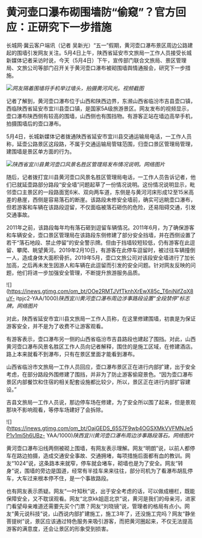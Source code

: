 # 黄河壶口瀑布砌围墙防“偷窥”？官方回应：正研究下一步措施

长城网·冀云客户端讯（记者
吴新光）“五一”假期，黄河壶口瀑布景区周边公路建起的围墙引发网友关注。5月4日上午，陕西省延安市文旅局一工作人员接受长城新媒体记者采访时说，今天（5月4日）下午，宣传部门联合文旅局、景区管理局、文旅公司等部门召开关于黄河壶口瀑布被砌围墙舆情通报会，研究下一步措施。

![](https://inews.gtimg.com/om_bt/OQtJ-7S11I-7lgNf1Hg3jFvGH8gInsE7qPpB2xByj0b0cAA/1000)_网友隔着围墙将手机举过墙头，拍摄黄河风光。视频截图_

记者了解到，黄河壶口瀑布位于山西和陕西边界，东濒山西省临汾市吉县壶口镇，西临陕西省延安市宜川县壶口镇，是国家5A级旅游景区。网友发布的视频显示，壶口瀑布陕西侧有较高的围墙，山西侧也有围挡物。有游客正站在墙边高举手机，拍摄围墙后的壶口瀑布。

5月4日，长城新媒体记者拨通陕西省延安市宜川县交通运输局电话，一工作人员称，延壶公路景区这段路，不属于交通运输局管辖范围，归壶口景区管理局管理，建围墙是景区单方面的行为。

![](https://inews.gtimg.com/om_bt/OmSIxNd32ksSVYFbOstOdmrJ2CumL5SQzFMCRswuYcjdIAA/1000)_陕西省宜川县黄河壶口风景名胜区管理局发布情况说明。网络图片_

随后，记者拨打宜川县黄河壶口风景名胜区管理局电话，一工作人员告诉记者，他们已就延壶路部分路段“安全墙”问题起草了一份情况说明。这份情况说明显示，毗邻壶口主景区的一段路面宽6米、双向两车道，东侧是与黄河河床形成12至15米高差的悬崖，西侧是容易落石的断崖。该路段未修安全墙前，确实可远眺壶口瀑布，但若游客和车辆在该路段逗留，不仅面临被落石砸伤的危险，还易阻碍交通，引发交通事故。

2011年之前，该路段每年均有落石砸到逗留车辆情况。2011年6月，为了确保游客和车辆安全，壶口景区管理局在该路段东侧修建了部分安全挡墙，并在西侧设置了若干“落石地段、禁止停留”的安全警示牌。但由于挡墙较短较低，仍有游客在此逗留、攀爬、眺望黄河。2019年2月10日，有游客在此停车逗留时，被过往车辆撞倒一人，造成身体大面积骨折。2019年5月，壶口文旅公司对该段安全墙进行了加长加高，之后再未发生因游人和车辆在此逗留而引发的安全问题。针对网友反映的问题，他们将进一步加强安全管理，不断提升旅游服务品质。

![](https://inews.gtimg.com/om_bt/OOe2RMTJVfTknhXrEwX85c_T6niNifZqX8uY-
itpjc2-YAA/1000)_陕西宜川黄河壶口瀑布周边涉事路段设置“全段禁停”标志牌。网络图片_

对此，陕西省延安市宜川县文旅局一工作人员称，在这里修建围墙，初衷是为保证游客安全，并不是为了收费不让游客观看。

有游客表示，壶口瀑布另一侧的山西省临汾市吉县路段也建起了围挡。对此，山西黄河壶口瀑布风景名胜区工作人员向记者解释，围住的是施工区域，在修建酒店。路上本来就看不到瀑布，只有在景区里面才能看到瀑布。

山西省临汾市文旅局一工作人员回应，壶口瀑布景区正在进行内部扩建，出于安全考虑，在部分路段外围修建了围挡，并非为了防止游客偷窥景色。“因为壶口瀑布景区内部餐饮和住宿的相关配套设施都比较少，所以，景区正在进行内部扩容建设。”

吉县文旅局一工作人员说，那边停车场在修建，为了安全所以围了起来，但是景观那块不影响观看，等停车场建好了会拆除。

![](https://inews.gtimg.com/om_bt/OajGEDS_65S7F9wb4OGSXMkVVFMNJe5P1v1mi5h6UBz-
YAA/1000)_陕西宜川黄河壶口瀑布周边涉事路段落石。网络图片_

黄河壶口瀑布沿线两侧被砌上围墙，有网友表示理解。网友“明朗”说，以前人都停车在路边拍摄，造成交通安全事故、交通拥堵，每项措施后面都有血的教训。网友“1024”说，这条路本来就窄，停车就会堵车，砌墙也是为了安全。网友“转身”说，围墙的旁边是国道，经常有半挂车来来往往，部分司机为了看瀑布胡乱停车，大车过来根本停不住，是一个事故路段。

也有网友表示质疑。网友“一叶知秋”说，出于安全考虑的话，可以做成栅栏，既能保障安全，又不耽误观看。网友“北京kk姐逛北京”说，黄河是我们的母亲河，进家门看望母亲难道还需要先买个门票？网友“刘晓镜”说，管理者的格局有点小。网友“黄元说科技”说，山西说内部扩建施工，施工3年了，还没施工完吗？网友“静坐菩提树”说，景区应该通过特色服务来吸引游客，而把黄河圈起来，不仅无法提高游客的满意度，还会让景区的形象受到损害。

